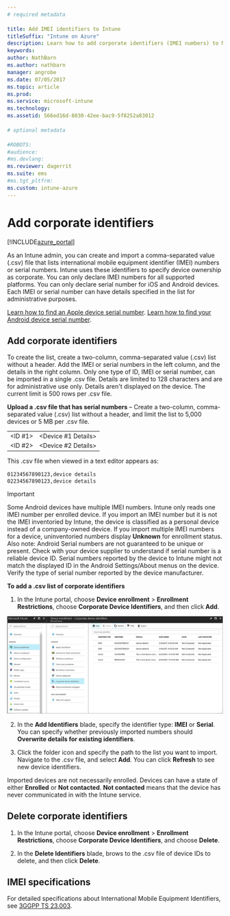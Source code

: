```yaml
---
# required metadata

title: Add IMEI identifiers to Intune
titleSuffix: "Intune on Azure"
description: Learn how to add corporate identifiers (IMEI numbers) to Microsoft Intune. "
keywords:
author: NathBarn
ms.author: nathbarn
manager: angrobe
ms.date: 07/05/2017
ms.topic: article
ms.prod:
ms.service: microsoft-intune
ms.technology:
ms.assetid: 566ed16d-8030-42ee-bac9-5f8252a83012

# optional metadata

#ROBOTS:
#audience:
#ms.devlang:
ms.reviewer: dagerrit
ms.suite: ems
#ms.tgt_pltfrm:
ms.custom: intune-azure
---
```


# Add corporate identifiers

[!INCLUDE[azure_portal](./includes/azure_portal.md)]

As an Intune admin, you can create and import a comma-separated value (.csv) file that lists international mobile equipment identifier (IMEI) numbers or serial numbers. Intune uses these identifiers to specify device ownership as corporate. You can only declare IMEI numbers for all supported platforms. You can only declare serial number for iOS and Android devices. Each IMEI or serial number can have details specified in the list for administrative purposes.

<!-- When you upload serial numbers for company-owned iOS devices, they must be paired with a corporate enrollment profile. Devices must then be enrolled using either Apple’s device enrollment program (DEP) or Apple Configurator to have them appear as company-owned. -->

[Learn how to find an Apple device serial number](https://support.apple.com/HT204308).
[Learn how to find your Android device serial number](https://support.google.com/store/answer/3333000).

## Add corporate identifiers
To create the list, create a two-column, comma-separated value (.csv) list without a header. Add the IMEI or serial numbers in the left column, and the details in the right column. Only one type of ID, IMEI or serial number, can be imported in a single .csv file. Details are limited to 128 characters and are for administrative use only. Details aren't displayed on the device. The current limit is 500 rows per .csv file.

**Upload a .csv file that has serial numbers** – Create a two-column, comma-separated value (.csv) list without a header, and limit the list to 5,000 devices or 5 MB per .csv file.

|||
|-|-|
|&lt;ID #1&gt;|&lt;Device #1 Details&gt;|
|&lt;ID #2&gt;|&lt;Device #2 Details&gt;|

This .csv file when viewed in a text editor appears as:

```
01234567890123,device details
02234567890123,device details
```

> [!IMPORTANT]
> Some Android devices have multiple IMEI numbers. Intune only reads one IMEI number per enrolled device. If you import an IMEI number but it is not the IMEI inventoried by Intune, the device is classified as a personal device instead of a company-owned device. If you import multiple IMEI numbers for a device, uninventoried numbers display **Unknown** for enrollment status.
>Also note:
>Android Serial numbers are not guaranteed to be unique or present. Check with your device supplier to understand if serial number is a reliable device ID.
>Serial numbers reported by the device to Intune might not match the displayed ID in the Android Settings/About menus on the device. Verify the type of serial number reported by the device manufacturer.


**To add a .csv list of corporate identifiers**

1. In the Intune portal, choose **Device enrollment** > **Enrollment Restrictions**, choose **Corporate Device Identifiers**, and then click **Add**.

 ![Screenshot of the corporate device identifier workspace with the Add button highlighted.](./media/add-corp-id.png)

2. In the **Add Identifiers** blade, specify the identifier type: **IMEI** or **Serial**. You can specify whether previously imported numbers should **Overwrite details for existing identifiers**.

3. Click the folder icon and specify the path to the list you want to import. Navigate to the .csv file, and select **Add**. You can click **Refresh** to see new device identifiers.

Imported devices are not necessarily enrolled. Devices can have a state of either **Enrolled** or **Not contacted**. **Not contacted** means that the device has never communicated in with the Intune service.

## Delete corporate identifiers

1. In the Intune portal, choose **Device enrollment** > **Enrollment Restrictions**, choose **Corporate Device Identifiers**, and choose **Delete**.

3. In the **Delete Identifiers** blade, brows to the .csv file of device IDs to delete, and then click **Delete**.

## IMEI specifications
For detailed specifications about International Mobile Equipment Identifiers, see [3GGPP TS 23.003](https://portal.3gpp.org/desktopmodules/Specifications/SpecificationDetails.aspx?specificationId=729).

